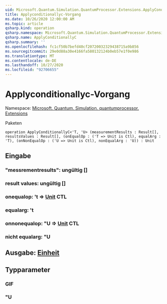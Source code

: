 ```yaml
---
uid: Microsoft.Quantum.Simulation.QuantumProcessor.Extensions.ApplyConditionallyC
title: Applyconditionallyc-Vorgang
ms.date: 10/26/2020 12:00:00 AM
ms.topic: article
qsharp.kind: operation
qsharp.namespace: Microsoft.Quantum.Simulation.QuantumProcessor.Extensions
qsharp.name: ApplyConditionallyC
qsharp.summary: ''
ms.openlocfilehash: fc1cf50b7befd40cf20720032329438715a9b856
ms.sourcegitcommit: 29e0d88a30e4166fa580132124b0eb57e1f0e986
ms.translationtype: MT
ms.contentlocale: de-DE
ms.lasthandoff: 10/27/2020
ms.locfileid: "92706655"
---
```

# <a name="applyconditionallyc-operation"></a>Applyconditionallyc-Vorgang

Namespace: [Microsoft. Quantum. Simulation. quantumprocessor. Extensions](xref:Microsoft.Quantum.Simulation.QuantumProcessor.Extensions)

Paketen [](https://nuget.org/packages/)




```qsharp
operation ApplyConditionallyC<'T, 'U> (measurementResults : Result[], resultsValues : Result[], (onEqualOp : ('T => Unit is Ctl), equalArg : 'T), (onNonEqualOp : ('U => Unit is Ctl), nonEqualArg : 'U)) : Unit
```


## <a name="input"></a>Eingabe

### <a name="measurementresults--__invalidresult__"></a>"messrementresults": __ungültig <Result>__ []




### <a name="resultsvalues--__invalidresult__"></a>result values: __ungültig <Result>__ []




### <a name="onequalop--t--unit-ctl"></a>onequalop: 't => [Unit](xref:microsoft.quantum.lang-ref.unit) CTL




### <a name="equalarg--t"></a>equalarg: 't




### <a name="onnonequalop--u--unit-ctl"></a>onnonequalop: "U => [Unit](xref:microsoft.quantum.lang-ref.unit) CTL




### <a name="nonequalarg--u"></a>nicht equalarg: "U





## <a name="output--unit"></a>Ausgabe: [Einheit](xref:microsoft.quantum.lang-ref.unit)



## <a name="type-parameters"></a>Typparameter

### <a name="t"></a>GIF


### <a name="u"></a>"U

